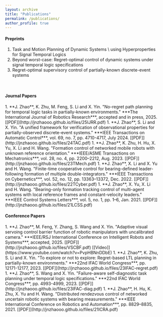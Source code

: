 ```yaml
---
layout: archive
title: "Publications"
permalink: /publications/
author_profile: true
---
```



<h4>Preprints</h4>

1. Task and Motion Planning of Dynamic Systems \\ using Hyperproperties for Signal Temporal Logics
1. Beyond worst-case: Regret-optimal control of dynamic systems under signal temporal logic specifications
1. Regret-optimal supervisory control of partially-known discrete-event systems

<br />


<h4>Journal Papers</h4>
1. **J. Zhao**, K. Zhu, M. Feng, S. Li and X. Yin. "No-regret path planning for temporal logic tasks in partially-known environments." ***The International Journal of Robotics Research***, accepted and in press, 2025. [[PDF]](http://jnzhaooo.github.io/files/25IJRR.pdf)
1. **J. Zhao**, S. Li and X. Yin. "A unified framework for verification of observational properties for partially-observed discrete-event systems." ***IEEE Transactions on Automatic Control***, vol. 69, no. 7, pp. 4710-4717, July 2024. [[PDF]](http://jnzhaooo.github.io/files/24TAC.pdf)
1. **J. Zhao**, K. Zhu, H. Hu, X. Yu, X. Li and H. Wang. "Formation control of networked mobile robots with unknown reference orientation." ***IEEE/ASME Transactions on Mechatronics***, vol. 28, no. 4, pp. 2200–2212, Aug. 2023. [[PDF]](http://jnzhaooo.github.io/files/23TMech.pdf)
1. **J. Zhao**, X. Li and X. Yu and H. Wang. "Finite-time cooperative control for bearing-defined leader-following formation of multiple double-integrators." ***IEEE Transactions on Cybernetics***, vol. 52, no. 12, pp. 13363–13372, Dec. 2022. [[PDF]](http://jnzhaooo.github.io/files/22TCyber.pdf)
1. **J. Zhao**, X. Yu, X. Li and H. Wang. "Bearing-only formation tracking control of multi-agent systems with local reference frames and constant-velocity leaders." ***IEEE Control Systems Letters***, vol. 5, no. 1, pp. 1–6, Jan. 2021. [[PDF]](http://jnzhaooo.github.io/files/21LCSS.pdf)

<br />

<h4>Conference Papers</h4>
1. **J. Zhao**, M. Feng, Y. Zhang, S. Wang and X. Yin. "Adaptive visual servoing control barrier function of robotic manipulators with uncalibrated camera." ***IEEE/RSJ International Conference on Intelligent Robots and Systems***, accepted, 2025. [[PDF]](http://jnzhaooo.github.io/files/VSCBF.pdf) [[Video]](https://www.youtube.com/watch?v=PvpHBNnDDbE)
1. **J. Zhao**, K. Zhu, S. Li and X. Yin. "To explore or not to explore: Regret-based LTL planning in partially-known environments." ***22nd IFAC World Congress***, pp. 12171-12177, 2023. [[PDF]](http://jnzhaooo.github.io/files/23IFAC-regret.pdf)
1. **J. Zhao**, S. Wang and X. Yin. "Failure-aware self-diagnostic task planning under temporal logic specifications." ***22nd IFAC World Congress***, pp. 4993-4999, 2023. [[PDF]](http://jnzhaooo.github.io/files/23IFAC-diag.pdf)
1. **J. Zhao**, H. Hu, K. Zhu, X. Yu and H. Wang. "Distributed rendezvous control of networked uncertain robotic systems with bearing measurements." ***IEEE International Conference on Robotics and Automation***, pp. 8829–8835, 2021. [[PDF]](http://jnzhaooo.github.io/files/21ICRA.pdf)

<br />


